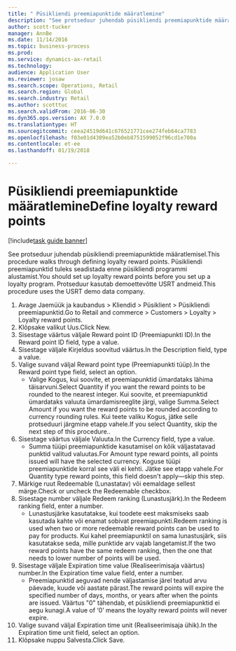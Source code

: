 ```yaml
--- 
title: " Püsikliendi preemiapunktide määratlemine"
description: "See protseduur juhendab püsikliendi preemiapunktide määratlemisel."
author: scott-tucker
manager: AnnBe
ms.date: 11/14/2016
ms.topic: business-process
ms.prod: 
ms.service: dynamics-ax-retail
ms.technology: 
audience: Application User
ms.reviewer: josaw
ms.search.scope: Operations, Retail
ms.search.region: Global
ms.search.industry: Retail
ms.author: scotttuc
ms.search.validFrom: 2016-06-30
ms.dyn365.ops.version: AX 7.0.0
ms.translationtype: HT
ms.sourcegitcommit: ceea24519d641c676521771cee274feb64ca7783
ms.openlocfilehash: f03e01d4309ea52b0eb8751599052f96cd1e700a
ms.contentlocale: et-ee
ms.lasthandoff: 01/19/2018

---
```

# <a name="define-loyalty-reward-points"></a><span data-ttu-id="c6a5b-103"> Püsikliendi preemiapunktide määratlemine</span><span class="sxs-lookup"><span data-stu-id="c6a5b-103">Define loyalty reward points</span></span>

[!include[task guide banner](../includes/task-guide-banner.md)]

<span data-ttu-id="c6a5b-104">See protseduur juhendab püsikliendi preemiapunktide määratlemisel.</span><span class="sxs-lookup"><span data-stu-id="c6a5b-104">This procedure walks through defining loyalty reward points.</span></span> <span data-ttu-id="c6a5b-105">Püsikliendi preemiapunktid tuleks seadistada enne püsikliendi programmi alustamist.</span><span class="sxs-lookup"><span data-stu-id="c6a5b-105">You should set up loyalty reward points before you set up a loyalty program.</span></span> <span data-ttu-id="c6a5b-106">Protseduur kasutab demoettevõtte USRT andmeid.</span><span class="sxs-lookup"><span data-stu-id="c6a5b-106">This procedure uses the USRT demo data company.</span></span>

1. <span data-ttu-id="c6a5b-107">Avage Jaemüük ja kaubandus > Kliendid > Püsiklient > Püsikliendi preemiapunktid.</span><span class="sxs-lookup"><span data-stu-id="c6a5b-107">Go to Retail and commerce > Customers > Loyalty > Loyalty reward points.</span></span>
2. <span data-ttu-id="c6a5b-108">Klõpsake valikut Uus.</span><span class="sxs-lookup"><span data-stu-id="c6a5b-108">Click New.</span></span>
3. <span data-ttu-id="c6a5b-109">Sisestage väärtus väljale Reward point ID (Preemiapunkti ID).</span><span class="sxs-lookup"><span data-stu-id="c6a5b-109">In the Reward point ID field, type a value.</span></span>
4. <span data-ttu-id="c6a5b-110">Sisestage väljale Kirjeldus soovitud väärtus.</span><span class="sxs-lookup"><span data-stu-id="c6a5b-110">In the Description field, type a value.</span></span>
5. <span data-ttu-id="c6a5b-111">Valige suvand väljal Reward point type (Preemiapunkti tüüp).</span><span class="sxs-lookup"><span data-stu-id="c6a5b-111">In the Reward point type field, select an option.</span></span>
    * <span data-ttu-id="c6a5b-112">Valige Kogus, kui soovite, et preemiapunktid ümardataks lähima täisarvuni.</span><span class="sxs-lookup"><span data-stu-id="c6a5b-112">Select Quantity if you want the reward points to be rounded to the nearest integer.</span></span> <span data-ttu-id="c6a5b-113">Kui soovite, et preemiapunktid ümardataks valuuta ümardamisreeglite järgi, valige Summa.</span><span class="sxs-lookup"><span data-stu-id="c6a5b-113">Select Amount if you want the reward points to be rounded according to currency rounding rules.</span></span> <span data-ttu-id="c6a5b-114">Kui teete valiku Kogus, jätke selle protseduuri järgmine etapp vahele.</span><span class="sxs-lookup"><span data-stu-id="c6a5b-114">If you select Quantity, skip the next step of this procedure..</span></span>  
6. <span data-ttu-id="c6a5b-115">Sisestage väärtus väljale Valuuta.</span><span class="sxs-lookup"><span data-stu-id="c6a5b-115">In the Currency field, type a value.</span></span>
    * <span data-ttu-id="c6a5b-116">Summa tüüpi preemiapunktide kasutamisel on kõik väljastatavad punktid valitud valuutas.</span><span class="sxs-lookup"><span data-stu-id="c6a5b-116">For Amount type reward points, all points issued will have the selected currency.</span></span> <span data-ttu-id="c6a5b-117">Koguse tüüpi preemiapunktide korral see väli ei kehti. Jätke see etapp vahele.</span><span class="sxs-lookup"><span data-stu-id="c6a5b-117">For Quantity type reward points, this field doesn't apply—skip this step.</span></span>  
7. <span data-ttu-id="c6a5b-118">Märkige ruut Redeemable (Lunastatav) või eemaldage sellest märge.</span><span class="sxs-lookup"><span data-stu-id="c6a5b-118">Check or uncheck the Redeemable checkbox.</span></span>
8. <span data-ttu-id="c6a5b-119">Sisestage number väljale Redeem ranking (Lunastusjärk).</span><span class="sxs-lookup"><span data-stu-id="c6a5b-119">In the Redeem ranking field, enter a number.</span></span>
    * <span data-ttu-id="c6a5b-120">Lunastusjärke kasutatakse, kui toodete eest maksmiseks saab kasutada kahte või enamat sobivat preemiapunkti.</span><span class="sxs-lookup"><span data-stu-id="c6a5b-120">Redeem ranking is used when two or more redeemable reward points can be used to pay for products.</span></span> <span data-ttu-id="c6a5b-121">Kui kahel preemiapunktil on sama lunastusjärk, siis kasutatakse seda, mille punktide arv vajab langetamist.</span><span class="sxs-lookup"><span data-stu-id="c6a5b-121">If the two reward points have the same redeem ranking, then the one that needs to lower number of points will be used.</span></span>  
9. <span data-ttu-id="c6a5b-122">Sisestage väljale Expiration time value (Realiseerimisaja väärtus) number.</span><span class="sxs-lookup"><span data-stu-id="c6a5b-122">In the Expiration time value field, enter a number.</span></span>
    * <span data-ttu-id="c6a5b-123">Preemiapunktid aeguvad nende väljastamise järel teatud arvu päevade, kuude või aastate pärast.</span><span class="sxs-lookup"><span data-stu-id="c6a5b-123">The reward points will expire the specified number of days, months, or years after when the points are issued.</span></span> <span data-ttu-id="c6a5b-124">Väärtus "0" tähendab, et püsikliendi preemiapunktid ei aegu kunagi.</span><span class="sxs-lookup"><span data-stu-id="c6a5b-124">A value of ‘0’ means the loyalty reward points will never expire.</span></span>  
10. <span data-ttu-id="c6a5b-125">Valige suvand väljal Expiration time unit (Realiseerimisaja ühik).</span><span class="sxs-lookup"><span data-stu-id="c6a5b-125">In the Expiration time unit field, select an option.</span></span>
11. <span data-ttu-id="c6a5b-126">Klõpsake nuppu Salvesta.</span><span class="sxs-lookup"><span data-stu-id="c6a5b-126">Click Save.</span></span>


